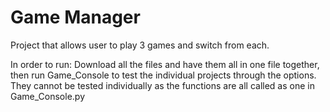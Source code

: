 # Game Manager
 Project that allows user to play 3 games and switch from each.

 In order to run: Download all the files and have them all in one file together, then run Game_Console to test the individual projects through the options.
 They cannot be tested individually as the functions are all called as one in Game_Console.py 
